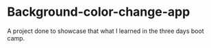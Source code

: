 # Background-color-change-app
A project done to showcase that what I learned in the three days boot camp.
